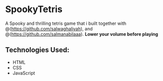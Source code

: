 # SpookyTetris
A Spooky and thrilling tetris game that i built together with @(https://github.com/salwaghaliyah), and @(https://github.com/salmanabilaaa).
**Lower your volume before playing**

**Technologies Used:**
------------------------
- HTML
- CSS
- JavaScript
